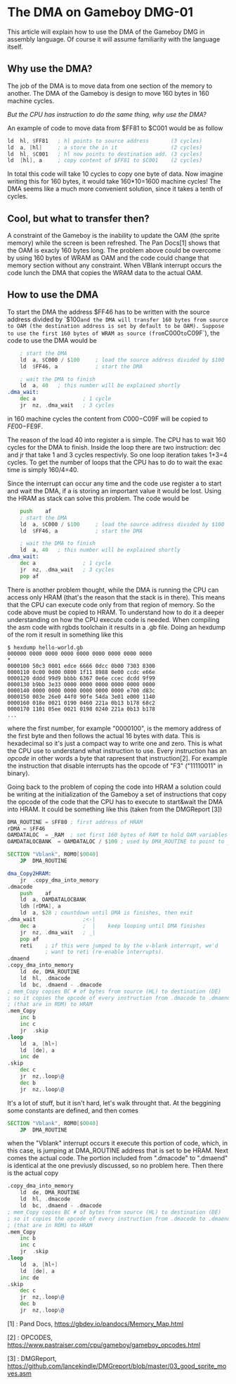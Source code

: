 # The DMA on Gameboy DMG-01
This article will explain how to use the DMA of the Gameboy DMG in assembly
language. Of course it will assume familiarity with the language itself.


## Why use the DMA?
The job of the DMA is to move data from one section of the memory to another.
The DMA of the Gameboy is design to move 160 bytes in 160 machine cycles. 

*But the CPU has instruction to do the same thing, why use the DMA?*

An example of code to move data from $FF81 to $C001 would be as follow

```asm
ld	hl, $FF81	; hl points to source address		(3 cycles)
ld	a, [hl]		; a store the in it					(2 cycles)
ld	hl, $C001	; hl now points to destination add.	(3 cycles)
ld	[hl], a		; copy content of $FF81 to $C001	(2 cycles)
```

In total this code will take 10 cycles to copy one byte of data. Now imagine
writing this for 160 bytes, it would take 160*10=1600 machine cycles! The DMA
seems like a much more convenient solution, since it takes a tenth of cycles.


## Cool, but what to transfer then?
A constraint of the Gameboy is the inability to update the OAM (the sprite
memory) while the screen is been refreshed. The Pan Docs[1] shows that the OAM
is exacly 160 bytes long. The problem above could be overcome by using 160
bytes of WRAM as OAM and the code could change that memory section without any
constraint. When VBlank interrupt occurs the code lunch the DMA that copies
the WRAM data to the actual OAM.


## How to use the DMA

To start the DMA the address $FF46 has to be written with the source address
divided by `$100` and the DMA will transfer 160 bytes from source to OAM (the
destination address is set by default to be OAM). Suppose to use the first 160
bytes of WRAM as source (from `C000` to `C09F`), the code to use the DMA would
be

```asm
	; start the DMA
	ld	a, $C000 / $100		; load the source address divided by $100
	ld	$FF46, a			; start the DMA

	; wait the DMA to finish
	ld	a, 40	; this number will be explained shortly
.dma_wait:
	dec	a				; 1 cycle
	jr	nz, .dma_wait	; 3 cycles
```

in 160 machine cycles the content from $C000-$C09F will be copied to
$FE00-$FE9F.

The reason of the load 40 into register a is simple. The CPU has to wait 160
cycles for the DMA to finish. Inside the loop there are two instruction: dec
and jr that take 1 and 3 cycles respectivly. So one loop iteration takes 1+3=4
cycles. To get the number of loops that the CPU has to do to wait the exac time
is simply 160/4=40.

Since the interrupt can occur any time and the code use register a to start and
wait the DMA, if a is storing an important value it would be lost. Using the
HRAM as stack can solve this problem. The code would be

```asm
	push	af
	; start the DMA
	ld	a, $C000 / $100		; load the source address divided by $100
	ld	$FF46, a			; start the DMA

	; wait the DMA to finish
	ld	a, 40	; this number will be explained shortly
.dma_wait:
	dec	a				; 1 cycle
	jr	nz, .dma_wait	; 3 cycles
	pop	af
```

There is another problem thought, while the DMA is running the CPU can access
only HRAM (that's the reason that the stack is in there). This means that the
CPU can execute code only from that region of memory. So the code above must be
copied to HRAM. To understand how to do it a deeper understanding on how the CPU
execute code is needed. When compiling the asm code with rgbds toolchain it
results in a .gb file. Doing an hexdump of the rom it result in something like
this

```
$ hexdump hello-world.gb
000000 0000 0000 0000 0000 0000 0000 0000 0000
*
0000100 50c3 0001 edce 6666 0dcc 0b00 7303 8300
0000110 0c00 0d00 0800 1f11 8988 0e00 ccdc e66e
0000120 dddd 99d9 bbbb 6367 0e6e ccec dcdd 9f99
0000130 b9bb 3e33 0000 0000 0000 0000 0000 0000
0000140 0000 0000 0000 0000 0000 0000 e700 d83c
0000150 003e 26e0 44f0 90fe 54da 3e01 e000 1140
0000160 018e 0021 0190 0460 221a 0b13 b178 68c2
0000170 1101 05ee 0021 0198 0240 221a 0b13 b178
...
```

where the first number, for example "0000100", is the memory address of the
first byte and then follows the actual 16 bytes with data. This is hexadecimal
so it's just a compact way to write one and zero. This is what the CPU use to
understand what instruction to use. Every instruction has an *opcode* in other
words a byte that rapresent that instruction[2]. For example the instruction
that disable interrupts has the opcode of "F3" ("11110011" in binary).

Going back to the problem of coping the code into HRAM a solution could be
writing at the initialization of the Gameboy a set of instructions that copy the
opcode of the code that the CPU has to execute to start&wait the DMA into HRAM.
It could be something like this (taken from the DMGReport [3])

```asm
DMA_ROUTINE	= $FF80	; first address of HRAM
rDMA = $FF46
OAMDATALOC	= _RAM	; set first 160 bytes of RAM to hold OAM variables
OAMDATALOCBANK	= OAMDATALOC / $100 ; used by DMA_ROUTINE to point to _RAM

SECTION "Vblank", ROM0[$0040]
	JP	DMA_ROUTINE

dma_Copy2HRAM:
	jr	.copy_dma_into_memory
.dmacode
	push	af
	ld	a, OAMDATALOCBANK
	ldh	[rDMA], a
	ld	a, $28 ; countdown until DMA is finishes, then exit
.dma_wait				;<-|
	dec	a				;  |	keep looping until DMA finishes
	jr	nz, .dma_wait   ; _|
	pop	af
	reti	; if this were jumped to by the v-blank interrupt, we'd
			; want to reti (re-enable interrupts).
.dmaend
.copy_dma_into_memory
	ld	de, DMA_ROUTINE
	ld	hl, .dmacode
	ld	bc, .dmaend - .dmacode
; mem_Copy copies BC # of bytes from source (HL) to destination (DE)
; so it copies the opcode of every instruction from .dmacode to .dmaend
; (that are in ROM) to HRAM
.mem_Copy
	inc	b
	inc	c
	jr	.skip
.loop
	ld	a, [hl+]
	ld	[de], a
	inc	de
.skip
	dec	c
	jr	nz,.loop\@
	dec	b
	jr	nz,.loop\@
```

It's a lot of stuff, but it isn't hard, let's walk throught that. At the
beggining some constants are defined, and then comes 

```asm
SECTION "Vblank", ROM0[$0040]
	JP	DMA_ROUTINE
```

when the "Vblank" interrupt occurs it execute this portion of code, which, in
this case, is jumping at DMA_ROUTINE address that is set to be HRAM. Next comes
the actual code. The portion included from ".dmacode" to ".dmaend" is identical
at the one previusly discussed, so no problem here. Then there is the actual
copy

```asm
.copy_dma_into_memory
	ld	de, DMA_ROUTINE
	ld	hl, .dmacode
	ld	bc, .dmaend - .dmacode
; mem_Copy copies BC # of bytes from source (HL) to destination (DE)
; so it copies the opcode of every instruction from .dmacode to .dmaend
; (that are in ROM) to HRAM
.mem_Copy
	inc	b
	inc	c
	jr	.skip
.loop
	ld	a, [hl+]
	ld	[de], a
	inc	de
.skip
	dec	c
	jr	nz,.loop\@
	dec	b
	jr	nz,.loop\@
```



[1] : Pand Docs, https://gbdev.io/pandocs/Memory_Map.html

[2] : OPCODES, https://www.pastraiser.com/cpu/gameboy/gameboy_opcodes.html

[3] : DMGReport, https://github.com/lancekindle/DMGreport/blob/master/03_good_sprite_moves.asm
